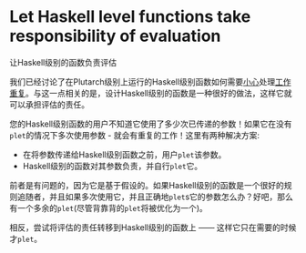 # Let Haskell level functions take responsibility of evaluation
让Haskell级别的函数负责评估

我们已经讨论了在Plutarch级别上运行的Haskell级别函数如何需要[小心](./Don't%20duplicate%20work.md)处理[工作重复](../Usage/Avoid%20work%20duplication%20using%20plet.md)。与这一点相关的是，设计Haskell级别的函数是一种很好的做法，这样它就可以承担评估的责任。

您的Haskell级别函数的用户不知道它使用了多少次已传递的参数！如果它在没有`plet`的情况下多次使用参数 - 就会有重复的工作！这里有两种解决方案:

- 在将参数传递给Haskell级别函数之前，用户`plet`该参数。
- Haskell级别的函数对其参数负责，并自行`plet`它。

前者是有问题的，因为它是基于假设的。如果Haskell级别的函数是一个很好的规则追随者，并且如果多次使用它，并且正确地`plet`s它的参数怎么办？好吧，那么有一个多余的`plet`(尽管背靠背的`plet`将被优化为一个)。

相反，尝试将评估的责任转移到Haskell级别的函数上 —— 这样它只在需要的时候才`plet`。